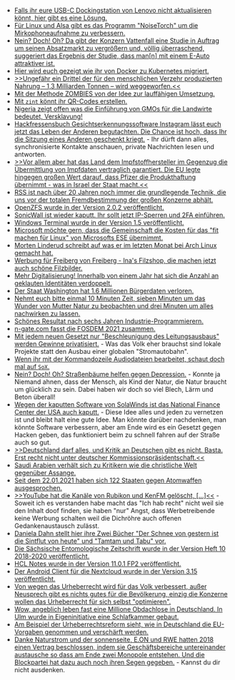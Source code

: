 * [Falls ihr eure USB-C Dockingstation von Lenovo nicht aktualisieren könnt, hier gibt es eine Lösung.](https://forums.lenovo.com/t5/Displays-Options-and-Accessories/Can-t-update-firmware-for-displayport-on-ThinkPad-USB-C-Dock-Gen2/m-p/4506706?page=3#5245822)
* [Für Linux und Alsa gibt es das Programm "NoiseTorch" um die Mirkophoneaufnahme zu verbessern.](https://www.onli-blogging.de/2008/Laermfilter-fuers-Mikrofon-unter-Alsa.html)
* [Nein? Doch! Oh? Da gibt der Konzern Vattenfall eine Studie in Auftrag um seinen Absatzmarkt zu vergrößern und, völlig überraschend, suggeriert das Ergebnis der Studie, dass man[n] mit einem E-Auto attraktiver ist.](https://www.sonnenseite.com/de/mobilitaet/darum-sind-fahrer-von-elektroautos-so-beliebt/)
* [Hier wird euch gezeigt wie ihr von Docker zu Kubernetes migriert.](https://www.opensourcerers.org/2021/02/01/how-to-go-from-docker-to-kubernetes-the-right-way/)
* [>>Ungefähr ein Drittel der für den menschlichen Verzehr produzierten Nahrung – 1,3 Milliarden Tonnen – wird weggeworfen.<<](https://netzfrauen.org/2021/02/01/foodwaste-6/)
* [Mit der Methode ZOMBIES von der Idee zur lauffähigen Umsetzung.](https://opensource.com/article/21/2/development-guide)
* [Mit `zint` könnt ihr QR-Codes erstellen.](https://opensource.com/article/21/2/zint-barcode-generator)
* [Nigeria zeigt offen was die Einführung von GMOs für die Landwirte bedeutet, Versklavung!](https://netzfrauen.org/2021/02/01/nigeria-4/)
* [Hackfressensbuch Gesichtserkennungssoftware Instagram lässt euch jetzt das Leben der Anderen begutachten. Die Chance ist hoch, dass Ihr die Sitzung eines Anderen geschenkt kriegt.](https://blog.fefe.de/?ts=9ee93b1b) - Ihr dürft dann alles, synchronisierte Kontakte anschauen, private Nachrichten lesen und antworten.
* [>>Vor allem aber hat das Land dem Impfstoffhersteller im Gegenzug die Übermittlung von Impfdaten vertraglich garantiert. Die EU legte hingegen großen Wert darauf, dass Pfizer die Produkthaftung übernimmt - was in Israel der Staat macht.<<](https://blog.fefe.de/?ts=9ee93b9a)
* [RSS ist nach über 20 Jahren noch immer die grundlegende Technik, die uns vor der totalen Fremdbestimmung der großen Konzerne abhält.](https://cloud.bazzline.net/index.php/apps/news/#/items/unread)
* [OpenZFS wurde in der Version 2.0.2 veröffentlicht.](https://www.phoronix.com/scan.php?page=news_item&px=OpenZFS-2.0.2-Released)
* [SonicWall ist wieder kaputt. Ihr sollt jetzt IP-Sperren und 2FA einführen.](https://www.bleepingcomputer.com/news/security/sonicwall-sma-100-zero-day-exploit-actively-used-in-the-wild/)
* [Windows Terminal wurde in der Version 1.5 veröffentlicht.](https://www.windowspro.de/news/windows-terminal-16-preview-erhaelt-gui-fuer-einstellungen-v15-nun-offizielles-release/04697)
* [Microsoft möchte gern, dass die Gemeinschaft die Kosten für das "fit machen für Linux" von Microsofts ESE übernimmt.](https://www.phoronix.com/scan.php?page=news_item&px=MS-ESE-Open-Source)
* [Morten Linderud schreibt auf was er im letzten Monat bei Arch Linux gemacht hat.](https://linderud.dev/blog/foss-activities-in-january-2020/)
* [Werbung für Freiberg von Freiberg - Ina's Filzshop, die machen jetzt auch schöne Filzbilder.](https://www.inasfilzshop.de/de/)
* [Mehr Digitalisierung! Innerhalb von einem Jahr hat sich die Anzahl an geklauten Identitäten verdoppelt.](https://www.bleepingcomputer.com/news/security/us-govt-number-of-identity-theft-reports-doubled-last-year/)
* [Der Staat Washington hat 1.6 Millionen Bürgerdaten verloren.](https://www.bleepingcomputer.com/news/security/data-breach-exposes-16-million-washington-unemployment-claims/)
* [Nehmt euch bitte einmal 10 Minuten Zeit, sieben Minuten um das Wunder von Mutter Natur zu beobachten und drei Minuten um alles nachwirken zu lassen.](https://www.nationalgeographic.com/animals/2019/02/time-lapse-film-shows-salamander-development/)
* [Schönes Resultat nach sechs Jahren Industrie-Programmierern.](https://chriskiehl.com/article/thoughts-after-6-years)
* [n-gate.com fasst die FOSDEM 2021 zusammen.](http://n-gate.com/fosdem/2021/02/01/0/)
* [Mit jedem neuen Gesetzt nur "Beschleunigung des Leitungsausbaus" werden Gewinne privatisiert.](https://www.sonnenseite.com/de/energie/oekostromausbau-schnellerer-ausbau-statt-mehr-lange-leitungen/) - Was das Volk eher brauchst sind lokale Projekte statt den Ausbau einer globalen "Stromautobahn".
* [Wenn ihr mit der Kommandozeile Audiodateien bearbeitet, schaut doch mal auf `SoX`.](https://opensource.com/article/20/2/linux-sox)
* [Nein? Doch! Oh? Straßenbäume helfen gegen Depression.](https://www.sonnenseite.com/de/wissenschaft/strassenbaeume-als-mittel-gegen-depressionen/) - Konnte ja Niemand ahnen, dass der Mensch, als Kind der Natur, die Natur braucht um glücklich zu sein. Dabei haben wir doch so viel Blech, Lärm und Beton überall!
* [Wegen der kaputten Software von SolaWinds ist das National Finance Center der USA auch kaputt.](https://www.bleepingcomputer.com/news/security/us-federal-payroll-agency-hacked-using-solarwinds-software-flaw/) - Diese Idee alles und jeden zu vernetzen ist und bleibt halt eine gute Idee. Man könnte darüber nachdenken, man könnte Software verbessern, aber am Ende wird es ein Gesetzt gegen Hacken geben, das funktioniert beim zu schnell fahren auf der Straße auch so gut.
* [>>Deutschland darf alles, und Kritik an Deutschen gibt es nicht. Basta. Erst recht nicht unter deutscher Kommissionspräsidentschaft.<<](https://martinsonneborn.de/aus-dem-naehkasten-der-kommission/)
* [Saudi Arabien verhält sich zu Kritikern wie die christliche Welt gegenüber Assange.](https://netzfrauen.org/2021/02/02/saudi-arabia-4/)
* [Seit dem 22.01.2021 haben sich 122 Staaten gegen Atomwaffen ausgesprochen.](https://weltnetz.tv/video/2448-atomwaffenverbotsvertrag-unterzeichnen)
* [>>YouTube hat die Kanäle von Rubikon und KenFM gelöscht, [...]<<](https://weltnetz.tv/video/2445-youtube-schmeisst-kenfm-raus) - Soweit ich es verstanden habe macht das "Ich hab recht" nicht weil sie den Inhalt doof finden, sie haben "nur" Angst, dass Werbetreibende keine Werbung schalten weil die Dichröhre auch offenen Gedankenaustausch zulässt.
* [Daniela Dahn stellt hier ihre Zwei Bücher "Der Schnee von gestern ist die Sintflut von heute" und "Tamtam und Tabu" vor.](https://weltnetz.tv/video/2432-ddr-schnee-von-gestern)
* [Die Sächsische Entomologische Zeitschrift wurde in der Version Heft 10 2018-2020 veröffentlicht.](https://sachsen.nabu.de/tiereundpflanzen/insektenundspinnen/29340.html)
* [HCL Notes wurde in der Version 11.0.1 FP2 veröffentlicht.](https://support.hcltechsw.com/csm?id=kb_article&sysparm_article=KB0086867&sys_kb_id=f9e514f11b42a8d0a2f48661cd4bcb0d)
* [Der Android Client für die Nextcloud wurde in der Version 3.15 veröffentlicht.](https://nextcloud.com/blog/android-client-3-15-is-here-bringing-ui-improvements-a-new-media-view-and-over-120-fixes-to-the-users/)
* [Von wegen das Urheberrecht wird für das Volk verbessert, außer Neusprech gibt es nichts gutes für die Bevölkerung, einzig die Konzerne wollen das Urheberrecht für sich selbst "optimieren".](https://netzpolitik.org/2021/lobbyismus-und-kampagnen-neues-gezerre-um-die-urheberrechtsreform/)
* [Wow, angeblich leben fast eine Millione Obdachlose in Deutschland. In Ulm wurde in Eigeninitiative eine Schlafkammer gebaut.](https://netzfrauen.org/2021/02/02/germany/)
* [Am Beispiel der Urheberrechtsreform sieht, wie in Deutschland die EU-Vorgaben genommen und verschärft werden.](https://freiheitsrechte.org/julia-reda-zur-urheberrechtsreform/)
* [Danke Naturstrom und der sonnenseite, E.ON und RWE hatten 2018 einen Vertrag beschlossen, indem sie Geschäftsbereiche untereinander austausche so dass am Ende zwei Monopole entstehen. Und die Blockpartei hat dazu auch noch ihren Segen gegeben.](https://www.sonnenseite.com/de/wirtschaft/naturstrom-statement-zur-zweiten-klage-gegen-den-e-on-rwe-deal/) - Kannst du dir nicht ausdenken.
